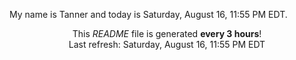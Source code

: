 My name is Tanner and today is Saturday, August 16, 11:55 PM EDT.

<p align="center">This <i>README</i> file is generated <b>every 3 hours</b>!</br>Last refresh: Saturday, August 16, 11:55 PM EDT<br /></p>
